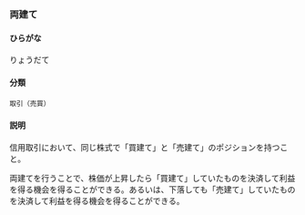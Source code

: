 <div style="display:none;">

## [あ行](securities-terms?id=あ行)
## [か行](securities-terms?id=か行)
## [さ行](securities-terms?id=さ行)
## [た行](securities-terms?id=た行)
## [な行](securities-terms?id=な行)
## [は行](securities-terms?id=は行)
## [ま行](securities-terms?id=ま行)
## [や行](securities-terms?id=や行)
## [ら行](securities-terms?id=ら行)

</div>

### 両建て

#### ひらがな

りょうだて

#### 分類

`取引（売買）`

#### 説明

信用取引において、同じ株式で「買建て」と「売建て」のポジションを持つこと。
 
両建てを行うことで、株価が上昇したら「買建て」していたものを決済して利益を得る機会を得ることができる。あるいは、下落しても「売建て」していたものを決済して利益を得る機会を得ることができる。 
 
 


<div style="display:none;">

## [わ行](securities-terms?id=わ行)
## [英数字・記号](securities-terms?id=英数字・記号)

</div>

